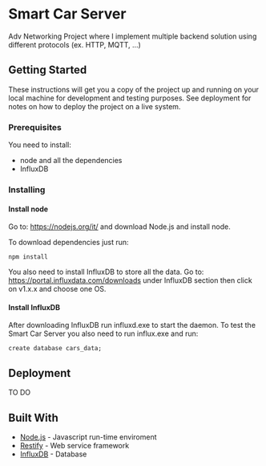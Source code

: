 # Smart Car Server

Adv Networking Project where I implement multiple backend solution using different protocols (ex. HTTP, MQTT, ...)

## Getting Started

These instructions will get you a copy of the project up and running on your local machine 
for development and testing purposes. 
See deployment for notes on how to deploy the project on a live system.

### Prerequisites

You need to install:
* node and all the dependencies
* InfluxDB

### Installing

#### Install node 

Go to: https://nodejs.org/it/ and download Node.js and install node.

To download dependencies just run:
```
npm install
```
You also need to install InfluxDB to store all the data.
Go to: https://portal.influxdata.com/downloads under InfluxDB section then click on v1.x.x and choose one OS.

#### Install InfluxDB

After downloading InfluxDB run influxd.exe to start the daemon.
To test the Smart Car Server you also need to run influx.exe and run:
```
create database cars_data;
```

## Deployment

TO DO

## Built With

* [Node.js](https://nodejs.org/it/) - Javascript run-time enviroment
* [Restify](http://restify.com/) - Web service framework
* [InfluxDB](https://www.influxdata.com/) - Database
